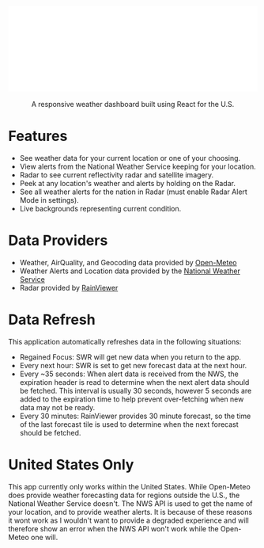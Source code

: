 ![Tornadic Full Text Logo](https://github.com/adbole/Tornadic/blob/master/src/svgs/icon/tornadic-full.svg)

<p align="center">A responsive weather dashboard built using React for the U.S.</p>

# Features
- See weather data for your current location or one of your choosing.
- View alerts from the National Weather Service keeping for your location.
- Radar to see current reflectivity radar and satellite imagery.
- Peek at any location's weather and alerts by holding on the Radar.
- See all weather alerts for the nation in Radar (must enable Radar Alert Mode in settings).
- Live backgrounds representing current condition.

# Data Providers
- Weather, AirQuality, and Geocoding data provided by [Open-Meteo](https://open-meteo.com/)
- Weather Alerts and Location data provided by the [National Weather Service](https://www.weather.gov/documentation/services-web-api)
- Radar provided by [RainViewer](https://www.rainviewer.com/)

# Data Refresh
This application automatically refreshes data in the following situations:
- Regained Focus: SWR will get new data when you return to the app.
- Every next hour: SWR is set to get new forecast data at the next hour.
- Every ~35 seconds: When alert data is received from the NWS, the expiration header is read to determine when the next alert data should be fetched. This interval is usually 30 seconds, however 5 seconds are added to the expiration time to help prevent over-fetching when new data may not be ready.
- Every 30 minutes: RainViewer provides 30 minute forecast, so the time of the last forecast tile is used to determine when the next forecast should be fetched.

# United States Only
This app currently only works within the United States. While Open-Meteo does provide weather forecasting data for regions outside the U.S., the National Weather Service doesn't. The NWS API is used to get the name of your location, and to provide weather alerts. It is because of these reasons it wont work as I wouldn't want to provide a degraded experience and will therefore show an error when the NWS API won't work while the Open-Meteo one will.